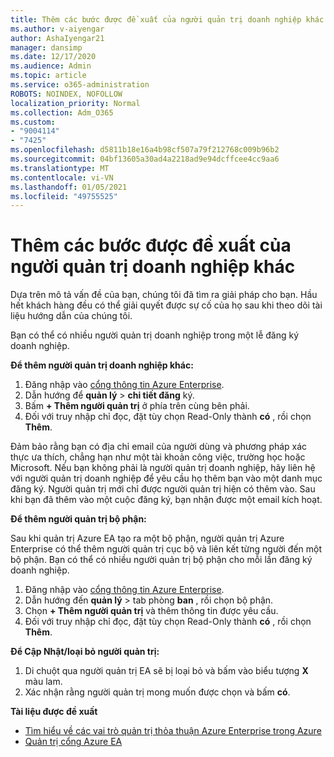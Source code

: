 ```yaml
---
title: Thêm các bước được đề xuất của người quản trị doanh nghiệp khác
ms.author: v-aiyengar
author: AshaIyengar21
manager: dansimp
ms.date: 12/17/2020
ms.audience: Admin
ms.topic: article
ms.service: o365-administration
ROBOTS: NOINDEX, NOFOLLOW
localization_priority: Normal
ms.collection: Adm_O365
ms.custom:
- "9004114"
- "7425"
ms.openlocfilehash: d5811b18e16a4b98cf507a79f212768c009b96b2
ms.sourcegitcommit: 04bf13605a30ad4a2218ad9e94dcffcee4cc9aa6
ms.translationtype: MT
ms.contentlocale: vi-VN
ms.lasthandoff: 01/05/2021
ms.locfileid: "49755525"
---
```

# <a name="add-another-enterprise-administrator---recommended-steps"></a>Thêm các bước được đề xuất của người quản trị doanh nghiệp khác

Dựa trên mô tả vấn đề của bạn, chúng tôi đã tìm ra giải pháp cho bạn. Hầu hết khách hàng đều có thể giải quyết được sự cố của họ sau khi theo dõi tài liệu hướng dẫn của chúng tôi.

Bạn có thể có nhiều người quản trị doanh nghiệp trong một lễ đăng ký doanh nghiệp.

**Để thêm người quản trị doanh nghiệp khác:**

1. Đăng nhập vào [cổng thông tin Azure Enterprise](https://ea.azure.com/).
1. Dẫn hướng để **quản lý**  >  **chi tiết đăng** ký.
1. Bấm **+ Thêm người quản trị** ở phía trên cùng bên phải.
1. Đối với truy nhập chỉ đọc, đặt tùy chọn Read-Only thành **có** , rồi chọn **Thêm**.

Đảm bảo rằng bạn có địa chỉ email của người dùng và phương pháp xác thực ưa thích, chẳng hạn như một tài khoản công việc, trường học hoặc Microsoft. Nếu bạn không phải là người quản trị doanh nghiệp, hãy liên hệ với người quản trị doanh nghiệp để yêu cầu họ thêm bạn vào một danh mục đăng ký. Người quản trị mới chỉ được người quản trị hiện có thêm vào. Sau khi bạn đã thêm vào một cuộc đăng ký, bạn nhận được một email kích hoạt.

**Để thêm người quản trị bộ phận:**

Sau khi quản trị Azure EA tạo ra một bộ phận, người quản trị Azure Enterprise có thể thêm người quản trị cục bộ và liên kết từng người đến một bộ phận. Bạn có thể có nhiều người quản trị bộ phận cho mỗi lần đăng ký doanh nghiệp.

1. Đăng nhập vào [cổng thông tin Azure Enterprise](https://ea.azure.com/).
1. Dẫn hướng đến **quản lý**  >  tab phòng **ban** , rồi chọn bộ phận.
1. Chọn **+ Thêm người quản trị** và thêm thông tin được yêu cầu.
1. Đối với truy nhập chỉ đọc, đặt tùy chọn Read-Only thành **có** , rồi chọn **Thêm**.

**Để Cập Nhật/loại bỏ người quản trị:**

1. Di chuột qua người quản trị EA sẽ bị loại bỏ và bấm vào biểu tượng **X** màu lam.
1. Xác nhận rằng người quản trị mong muốn được chọn và bấm **có**.

**Tài liệu được đề xuất**

- [Tìm hiểu về các vai trò quản trị thỏa thuận Azure Enterprise trong Azure](https://docs.microsoft.com/azure/billing/billing-understand-ea-roles)
- [Quản trị cổng Azure EA](https://docs.microsoft.com/azure/billing/billing-ea-portal-administration)

